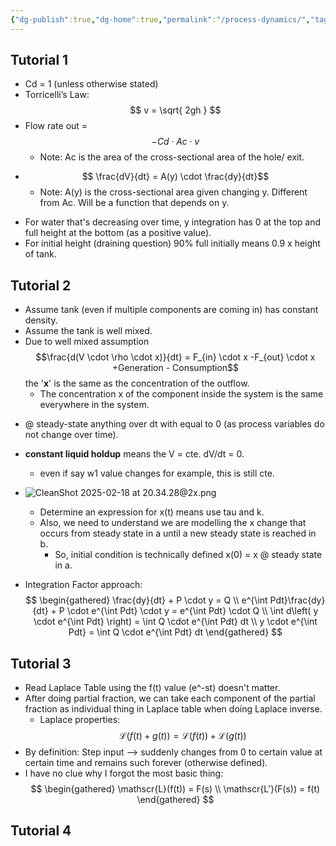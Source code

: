 ```yaml
---
{"dg-publish":true,"dg-home":true,"permalink":"/process-dynamics/","tags":["gardenEntry"],"dgPassFrontmatter":true}
---
```


## Tutorial 1
- Cd = 1 (unless otherwise stated)
- Torricelli’s Law: 
	$$ v = \sqrt{ 2gh } $$
- Flow rate out = 
	$$ -Cd \cdot Ac \cdot v $$
	* Note: Ac is the area of the cross-sectional area of the hole/ exit.

* $$ \frac{dV}{dt} = A(y) \cdot \frac{dy}{dt}$$
	* Note: A(y) is the cross-sectional area given changing y. Different from Ac. Will be a function that depends on y.
- For water that's decreasing over time, y integration has 0 at the top and full height at the bottom (as a positive value).
- For initial height (draining question) 90% full initially means 0.9 x height of tank.

## Tutorial 2
- Assume tank (even if multiple components are coming in) has constant density.
- Assume the tank is well mixed.
- Due to well mixed assumption $$\frac{d(V \cdot \rho \cdot x)}{dt} = F_{in} \cdot x -F_{out} \cdot x +Generation - Consumption$$ the '**x**' is the same as the concentration of the outflow.
	- The concentration x of the component inside the system is the same everywhere in the system.
* @ steady-state anything over dt with equal to 0 (as process variables do not change over time).
* **constant liquid holdup** means the V = cte. dV/dt = 0.
	* even if say w1 value changes for example, this is still cte.
* ![CleanShot 2025-02-18 at 20.34.28@2x.png](/img/user/Images/CleanShot%202025-02-18%20at%2020.34.28@2x.png)
	* Determine an expression for x(t) means use tau and k.
	* Also, we need to understand we are modelling the x change that occurs from steady state in a until a new steady state is reached in b.
		* So, initial condition is technically defined x(0) = x @ steady state in a.

* Integration Factor approach: $$ \begin{gathered} \frac{dy}{dt} + P \cdot y = Q  \\ e^{\int Pdt}\frac{dy}{dt} + P \cdot e^{\int Pdt} \cdot y = e^{\int Pdt} \cdot Q \\ \int d\left( y \cdot e^{\int Pdt} \right) = \int Q \cdot e^{\int Pdt} dt \\ y \cdot e^{\int Pdt} = \int Q \cdot e^{\int Pdt} dt \end{gathered} $$
## Tutorial 3
* Read Laplace Table using the f(t) value (e^-st) doesn't matter.
* After doing partial fraction, we can take each component of the partial fraction as individual thing in Laplace table when doing Laplace inverse.
	* Laplace properties: $$ \mathscr{L}(f(t) + g(t)) = \mathscr{L}(f(t) ) + \mathscr{L} (g(t)) $$
* By definition: Step input --> suddenly changes from 0 to certain value at certain time and remains such forever (otherwise defined).
* I have no clue why I forgot the most basic thing: $$ \begin{gathered}
\mathscr{L}(f(t)) = F(s) \\ \mathscr{L'}(F(s)) = f(t)
\end{gathered} $$
## Tutorial 4
